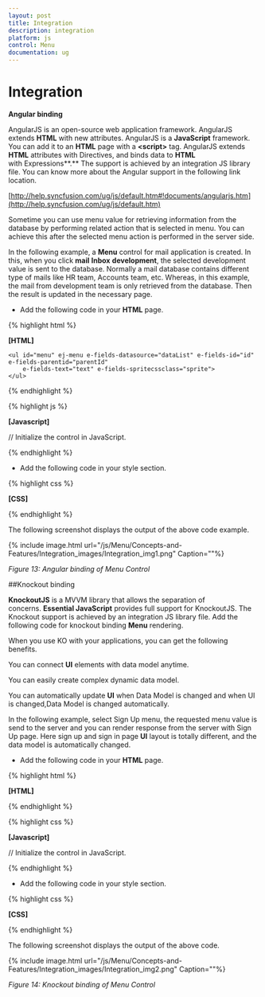 ```yaml
---
layout: post
title: Integration
description: integration
platform: js
control: Menu
documentation: ug
---
```


# Integration

**Angular binding**

AngularJS is an open-source web application framework. AngularJS extends **HTML** with new attributes. AngularJS is a **JavaScript** framework. You can add it to an **HTML** page with a **&lt;script&gt;** tag. AngularJS extends **HTML** attributes with Directives, and binds data to **HTML** with Expressions**.** The support is achieved by an integration JS library file. You can know more about the Angular support in the following link location. 

[http://help.syncfusion.com/ug/js/default.htm#!documents/angularjs.htm](http://help.syncfusion.com/ug/js/default.htm)

Sometime you can use menu value for retrieving information from the database by performing related action that is selected in menu. You can achieve this after the selected menu action is performed in the server side.

In the following example, a **Menu** control for mail application is created. In this, when you click **mail** **Inbox** **development**, the selected development value is sent to the database. Normally a mail database contains different type of mails like HR team, Accounts team, etc. Whereas, in this example, the mail from development team is only retrieved from the database. Then the result is updated in the necessary page.

* Add the following code in your **HTML** page.

{% highlight html %}

**[HTML]**

<!doctype html>
<html xmlns="http://www.w3.org/1999/xhtml" ng-app="menuApp">
<head>
    <title>Essential Studio for JavaScript :  Angular</title>
    <!-- style sheet for default theme(flat azure) -->
    <link href="http://cdn.syncfusion.com/13.1.0.21/js/web/flat-azure/ej.web.all.min.css" rel="stylesheet" />
    <!--scripts-->
    <script src="http://cdn.syncfusion.com/js/assets/external/jquery-1.10.2.min.js"> </script>
    <script src="http://cdn.syncfusion.com/js/assets/external/jquery.globalize.min.js"></script>
    <script src="http://cdn.syncfusion.com/js/assets/external/jquery.easing.1.3.min.js"> </script>
    <script src="http://cdn.syncfusion.com/js/assets/external/angular.min.js"> </script>
    <script src="http://cdn.syncfusion.com/13.1.0.21/js/web/ej.web.all.min.js"></script>
    <script src="http://cdn.syncfusion.com/13.1.0.21/js/ej.widget.angular.min.js"></script>
</head>
<body ng-controller="MenuCtrl">

    <ul id="menu" ej-menu e-fields-datasource="dataList" e-fields-id="id" e-fields-parentid="parentId"
        e-fields-text="text" e-fields-spritecssclass="sprite">
    </ul>
</body>
</html>

{% endhighlight %}

{% highlight js %}

**[Javascript]**
   
// Initialize the control in JavaScript.
<script>
    var data = [
         { id: 1, text: "Mail", parentId: null },
         { id: 2, text: "Calender", parentId: null },
         { id: 3, text: "Notes", parentId: null },
         { id: 4, text: "Contacts", parentId: null },
         //first level child
         { id: 11, parentId: 1, text: "Inbox", sprite: "mailicon sprite-inbox" },
         { id: 12, parentId: 1, text: "Drafts", sprite: "mailicon sprite-drafts" },
         { id: 13, parentId: 1, text: "Sent items", sprite: "mailicon sprite-sentitems" },
         { id: 14, parentId: 1, text: "Deleted", sprite: "mailicon sprite-deleted" },
         { id: 15, parentId: 1, text: "Junk mails", sprite: "mailicon sprite-junk" },
         { id: 16, parentId: 1, text: "Personal", sprite: "mailicon sprite-folders" },
         { id: 17, parentId: 2, text: "My Calender", sprite: "mailicon sprite-calendar" },
         { id: 18, parentId: 2, text: "Team", sprite: "mailicon sprite-calendar" },
         { id: 19, parentId: 2, text: "Others", sprite: "mailicon sprite-calendar" },
         { id: 20, parentId: 3, text: "My Reference", sprite: "mailicon sprite-folder" },
         { id: 21, parentId: 3, text: "Team Meeting", sprite: "mailicon sprite-folder" },
         { id: 22, parentId: 3, text: "Others", sprite: "mailicon sprite-folder" },
         { id: 23, parentId: 4, text: "Suggested", sprite: "mailicon sprite-contacts" },
         { id: 24, parentId: 4, text: "My Team", sprite: "mailicon sprite-contacts" },
         { id: 25, parentId: 4, text: "Others", sprite: "mailicon sprite-contacts" },
         //second level child
         { id: 111, parentId: 11, text: "Development", sprite: "mailicon sprite-folders" },
         { id: 111, parentId: 11, text: "Supports", sprite: "mailicon sprite-folders" },
         { id: 111, parentId: 11, text: "HR Team", sprite: "mailicon sprite-folders" },
         { id: 112, parentId: 12, text: "Support Template", sprite: "mailicon sprite-folders" },
         { id: 112, parentId: 12, text: "Personal", sprite: "mailicon sprite-folders" }
    ];
    angular.module('menuApp', ['ejangular']).controller('MenuCtrl', function ($scope) {
        $scope.dataList = data;
    });
</script>

{% endhighlight %}

* Add the following code in your style section.

{% highlight css %}

**[CSS]**

<style type="text/css">
    #menu {
        margin-left: 50px;
    }

    .e-menu li > ul > li > a {
        padding: 0 18px 0 28px;
    }

    [class^="sprite-"],
    [class*="sprite-"] {
        background-image: url("../images/mail/mailicons.png");
        height: 25px;
        left: 2px;
        top: 4px;
        width: 24px;
    }

    .sprite-drafts {
        background-position: 50px 407px;
    }

    .sprite-sentitems {
        background-position: 51px 376px;
    }

    .sprite-deleted {
        background-position: 50px 342px;
    }

    .sprite-junk {
        background-position: 51px 308px;
    }

    .sprite-inbox {
        background-position: 48px 478px;
    }

    .sprite-folders {
        background-position: 47px 26px;
    }

    .sprite-calendar {
        background-position: 49px 236px;
    }

    .sprite-folder {
        background-position: 50px 271px;
    }

    .sprite-contacts {
        background-position: 49px 62px;
    }
</style>


{% endhighlight %}



The following screenshot displays the output of the above code example.       

{% include image.html url="/js/Menu/Concepts-and-Features/Integration_images/Integration_img1.png" Caption=""%}

_Figure 13: Angular binding of Menu Control_

##Knockout binding

**KnockoutJS** is a MVVM library that allows the separation of concerns. **Essential JavaScript** provides full support for KnockoutJS. The Knockout support is achieved by an integration JS library file. Add the following code for knockout binding **Menu** rendering.

When you use KO with your applications, you can get the following benefits. 

You can connect **UI** elements with data model anytime. 

You can easily create complex dynamic data model.  

You can automatically update **UI** when Data Model is changed and when UI is changed,Data Model is changed automatically. 

In the following example, select Sign Up menu, the requested menu value is send to the server and you can render response from the server with Sign Up page. Here sign up and sign in page **UI** layout is totally different, and the data model is automatically changed.

* Add the following code in your **HTML** page.

{% highlight html %}

**[HTML]**

<!DOCTYPE html>
<html xmlns="http://www.w3.org/1999/xhtml">
<head>
    <link href="http://cdn.syncfusion.com/13.1.0.21/js/web/flat-azure/ej.web.all.min.css" rel="stylesheet" />
    <script src="http://cdn.syncfusion.com/js/assets/external/jquery-1.10.2.min.js"></script>
    <script src="http://cdn.syncfusion.com/js/assets/external/jquery.globalize.min.js"> </script>
    <script src="http://cdn.syncfusion.com/js/assets/external/jquery.easing.1.3.min.js"> </script>
    <script src="http://cdn.syncfusion.com/js/assets/external/knockout.min.js"></script>
    <script src="http://cdn.syncfusion.com/13.1.0.21/js/web/ej.web.all.min.js"> </script>
    <script src="http://cdn.syncfusion.com/13.1.0.21/js/ej.widget.ko.min.js"></script>
</head>
<body>
    <div class="content-container-fluid">
        <div class="row">
            <div class="cols-sample-area">
                <ul id="menuko" data-bind="ejMenu :{fields:{dataSource:dataList,id:'id',text:'text',parentId:'parentId',spriteCssClass:'sprite'}}"></ul>
            </div>
        </div>
    </div>
  </body>
  </html>
{% endhighlight %}

{% highlight css %}

**[Javascript]**
  
// Initialize the control in JavaScript.
<script>
    $(document).ready(function () {
        // declaration
        var menu = [
            { id: 1, text: "Products", parentId: null },
            { id: 2, text: "Support", parentId: null },
            { id: 3, text: "Consulting", parentId: null },
            { id: 4, text: "Login", parentId: null },
            //first level child
            { id: 11, parentId: 1, text: "JS" },
            { id: 12, parentId: 1, text: "ASP.NET" },
            { id: 13, parentId: 1, text: "ASP.NET MVC" },
            { id: 14, parentId: 1, text: "Mobile" },
            { id: 15, parentId: 1, text: "WPF" },
            { id: 16, parentId: 2, text: "Direct Trac" },
            { id: 17, parentId: 2, text: "Community Forum" },
            { id: 18, parentId: 2, text: "Online Doc" },
            { id: 20, parentId: 3, text: "Online App" },
            { id: 21, parentId: 3, text: "Windows App" },
            { id: 22, parentId: 3, text: "Mobile App" },
            { id: 24, parentId: 3, text: "Servicing" },
            { id: 30, parentId: 4, text: "Sign Up" },
            { id: 32, parentId: 4, text: "Sign In" }
        ];

        window.viewModel = {
            dataList: ko.observableArray(menu),

        };
        ko.applyBindings(viewModel);
    });
</script>

{% endhighlight %}


* Add the following code in your style section.

{% highlight css %}

**[CSS]**

<style type="text/css">
        #menuko {
            margin-left: 50px;
        }
        .e-menu li > ul > li > a {
            padding: 0 18px 0 26px;
        }
    </style>   


{% endhighlight %}



The following screenshot displays the output of the above code.              

{% include image.html url="/js/Menu/Concepts-and-Features/Integration_images/Integration_img2.png" Caption=""%}

_Figure 14: Knockout binding of Menu Control_

